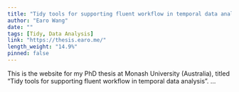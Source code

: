 ```yaml
---
title: "Tidy tools for supporting fluent workflow in temporal data analysis"
author: "Earo Wang"
date: ""
tags: [Tidy, Data Analysis]
link: "https://thesis.earo.me/"
length_weight: "14.9%"
pinned: false
---
```


This is the website for my PhD thesis at Monash University (Australia), titled “Tidy tools for supporting fluent workflow in temporal data analysis”. ...
